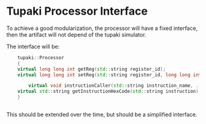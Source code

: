 # Tupaki Processor Interface

To achieve a good modularization, the processor will have a fixed
interface, then the artifact will not depend of the tupaki simulator.

The interface will be:
```cpp
    tupaki::Processor
    {
	virtual long long int getReg(std::string register_id);
	virtual long long int setReg(std::string register_id, long long int value);

    	virtual void instructionCaller(std::string instruction_name, ...);
	virtual std::string getInstructionHexCode(std::string instruction);
    }
    
```

This should be extended over the time, but should be a simplified interface.
